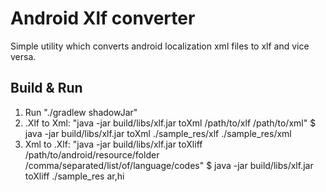 # Android Xlf converter
Simple utility which converts android localization xml files to xlf and vice versa.
## Build & Run
1. Run "./gradlew shadowJar"
2. .Xlf to Xml: "java -jar build/libs/xlf.jar toXml /path/to/xlf /path/to/xml"
   $ java -jar build/libs/xlf.jar toXml ./sample_res/xlf ./sample_res/xml
3. Xml to .Xlf:  "java -jar build/libs/xlf.jar toXliff /path/to/android/resource/folder /comma/separated/list/of/language/codes"
   $ java -jar build/libs/xlf.jar toXliff ./sample_res ar,hi